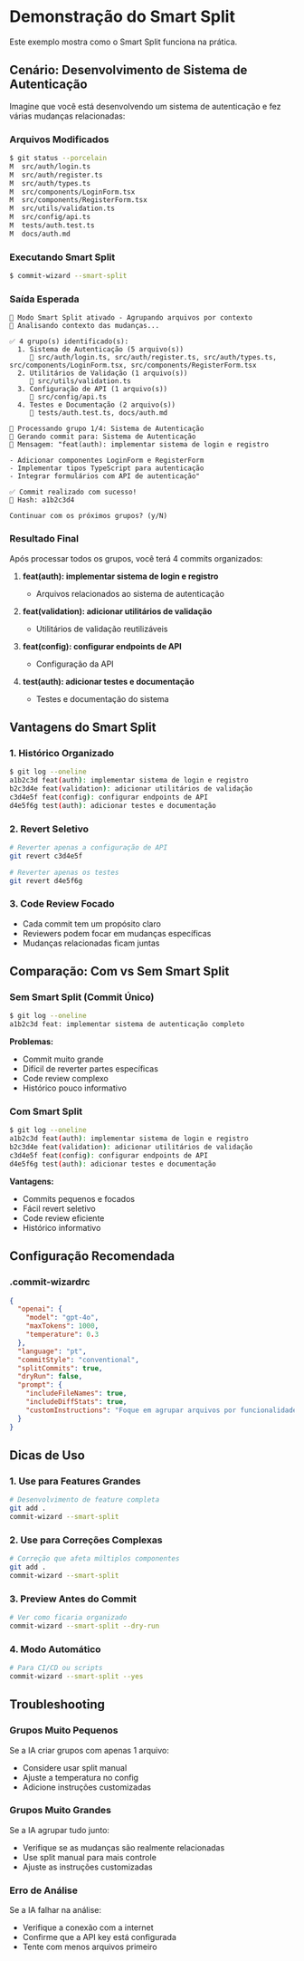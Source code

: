 # Demonstração do Smart Split

Este exemplo mostra como o Smart Split funciona na prática.

## Cenário: Desenvolvimento de Sistema de Autenticação

Imagine que você está desenvolvendo um sistema de autenticação e fez várias mudanças relacionadas:

### Arquivos Modificados

```bash
$ git status --porcelain
M  src/auth/login.ts
M  src/auth/register.ts
M  src/auth/types.ts
M  src/components/LoginForm.tsx
M  src/components/RegisterForm.tsx
M  src/utils/validation.ts
M  src/config/api.ts
M  tests/auth.test.ts
M  docs/auth.md
```

### Executando Smart Split

```bash
$ commit-wizard --smart-split
```

### Saída Esperada

```
🧠 Modo Smart Split ativado - Agrupando arquivos por contexto
🤖 Analisando contexto das mudanças...

✅ 4 grupo(s) identificado(s):
  1. Sistema de Autenticação (5 arquivo(s))
     📄 src/auth/login.ts, src/auth/register.ts, src/auth/types.ts, src/components/LoginForm.tsx, src/components/RegisterForm.tsx
  2. Utilitários de Validação (1 arquivo(s))
     📄 src/utils/validation.ts
  3. Configuração de API (1 arquivo(s))
     📄 src/config/api.ts
  4. Testes e Documentação (2 arquivo(s))
     📄 tests/auth.test.ts, docs/auth.md

🔄 Processando grupo 1/4: Sistema de Autenticação
🤖 Gerando commit para: Sistema de Autenticação
💭 Mensagem: "feat(auth): implementar sistema de login e registro

- Adicionar componentes LoginForm e RegisterForm
- Implementar tipos TypeScript para autenticação
- Integrar formulários com API de autenticação"

✅ Commit realizado com sucesso!
🔗 Hash: a1b2c3d4

Continuar com os próximos grupos? (y/N)
```

### Resultado Final

Após processar todos os grupos, você terá 4 commits organizados:

1. **feat(auth): implementar sistema de login e registro**
   - Arquivos relacionados ao sistema de autenticação

2. **feat(validation): adicionar utilitários de validação**
   - Utilitários de validação reutilizáveis

3. **feat(config): configurar endpoints de API**
   - Configuração da API

4. **test(auth): adicionar testes e documentação**
   - Testes e documentação do sistema

## Vantagens do Smart Split

### 1. Histórico Organizado

```bash
$ git log --oneline
a1b2c3d feat(auth): implementar sistema de login e registro
b2c3d4e feat(validation): adicionar utilitários de validação
c3d4e5f feat(config): configurar endpoints de API
d4e5f6g test(auth): adicionar testes e documentação
```

### 2. Revert Seletivo

```bash
# Reverter apenas a configuração de API
git revert c3d4e5f

# Reverter apenas os testes
git revert d4e5f6g
```

### 3. Code Review Focado

- Cada commit tem um propósito claro
- Reviewers podem focar em mudanças específicas
- Mudanças relacionadas ficam juntas

## Comparação: Com vs Sem Smart Split

### Sem Smart Split (Commit Único)

```bash
$ git log --oneline
a1b2c3d feat: implementar sistema de autenticação completo
```

**Problemas:**

- Commit muito grande
- Difícil de reverter partes específicas
- Code review complexo
- Histórico pouco informativo

### Com Smart Split

```bash
$ git log --oneline
a1b2c3d feat(auth): implementar sistema de login e registro
b2c3d4e feat(validation): adicionar utilitários de validação
c3d4e5f feat(config): configurar endpoints de API
d4e5f6g test(auth): adicionar testes e documentação
```

**Vantagens:**

- Commits pequenos e focados
- Fácil revert seletivo
- Code review eficiente
- Histórico informativo

## Configuração Recomendada

### .commit-wizardrc

```json
{
  "openai": {
    "model": "gpt-4o",
    "maxTokens": 1000,
    "temperature": 0.3
  },
  "language": "pt",
  "commitStyle": "conventional",
  "splitCommits": true,
  "dryRun": false,
  "prompt": {
    "includeFileNames": true,
    "includeDiffStats": true,
    "customInstructions": "Foque em agrupar arquivos por funcionalidade ou correção específica"
  }
}
```

## Dicas de Uso

### 1. Use para Features Grandes

```bash
# Desenvolvimento de feature completa
git add .
commit-wizard --smart-split
```

### 2. Use para Correções Complexas

```bash
# Correção que afeta múltiplos componentes
git add .
commit-wizard --smart-split
```

### 3. Preview Antes do Commit

```bash
# Ver como ficaria organizado
commit-wizard --smart-split --dry-run
```

### 4. Modo Automático

```bash
# Para CI/CD ou scripts
commit-wizard --smart-split --yes
```

## Troubleshooting

### Grupos Muito Pequenos

Se a IA criar grupos com apenas 1 arquivo:

- Considere usar split manual
- Ajuste a temperatura no config
- Adicione instruções customizadas

### Grupos Muito Grandes

Se a IA agrupar tudo junto:

- Verifique se as mudanças são realmente relacionadas
- Use split manual para mais controle
- Ajuste as instruções customizadas

### Erro de Análise

Se a IA falhar na análise:

- Verifique a conexão com a internet
- Confirme que a API key está configurada
- Tente com menos arquivos primeiro
